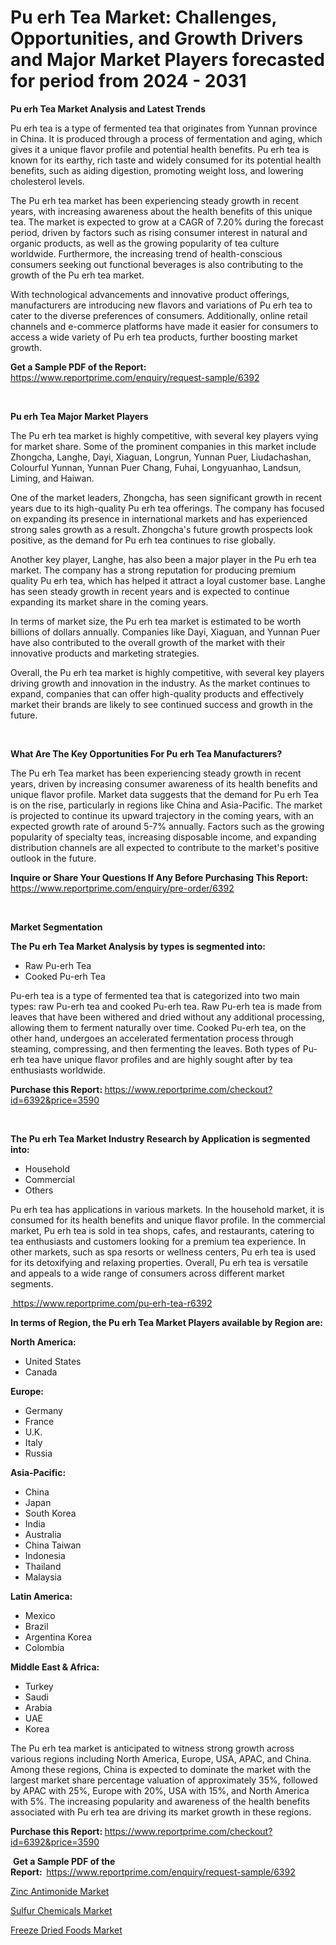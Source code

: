 <p><h1>Pu erh Tea Market: Challenges, Opportunities, and Growth Drivers and Major Market Players forecasted for period from 2024 - 2031</h1></p><p><strong>Pu erh Tea Market Analysis and Latest Trends</strong></p>
<p><p>Pu erh tea is a type of fermented tea that originates from Yunnan province in China. It is produced through a process of fermentation and aging, which gives it a unique flavor profile and potential health benefits. Pu erh tea is known for its earthy, rich taste and widely consumed for its potential health benefits, such as aiding digestion, promoting weight loss, and lowering cholesterol levels.</p><p>The Pu erh tea market has been experiencing steady growth in recent years, with increasing awareness about the health benefits of this unique tea. The market is expected to grow at a CAGR of 7.20% during the forecast period, driven by factors such as rising consumer interest in natural and organic products, as well as the growing popularity of tea culture worldwide. Furthermore, the increasing trend of health-conscious consumers seeking out functional beverages is also contributing to the growth of the Pu erh tea market.</p><p>With technological advancements and innovative product offerings, manufacturers are introducing new flavors and variations of Pu erh tea to cater to the diverse preferences of consumers. Additionally, online retail channels and e-commerce platforms have made it easier for consumers to access a wide variety of Pu erh tea products, further boosting market growth.</p></p>
<p><strong>Get a Sample PDF of the Report:&nbsp;</strong> <a href="https://www.reportprime.com/enquiry/request-sample/6392">https://www.reportprime.com/enquiry/request-sample/6392</a></p>
<p>&nbsp;</p>
<p><strong>Pu erh Tea Major Market Players</strong></p>
<p><p>The Pu erh tea market is highly competitive, with several key players vying for market share. Some of the prominent companies in this market include Zhongcha, Langhe, Dayi, Xiaguan, Longrun, Yunnan Puer, Liudachashan, Colourful Yunnan, Yunnan Puer Chang, Fuhai, Longyuanhao, Landsun, Liming, and Haiwan.</p><p>One of the market leaders, Zhongcha, has seen significant growth in recent years due to its high-quality Pu erh tea offerings. The company has focused on expanding its presence in international markets and has experienced strong sales growth as a result. Zhongcha's future growth prospects look positive, as the demand for Pu erh tea continues to rise globally.</p><p>Another key player, Langhe, has also been a major player in the Pu erh tea market. The company has a strong reputation for producing premium quality Pu erh tea, which has helped it attract a loyal customer base. Langhe has seen steady growth in recent years and is expected to continue expanding its market share in the coming years.</p><p>In terms of market size, the Pu erh tea market is estimated to be worth billions of dollars annually. Companies like Dayi, Xiaguan, and Yunnan Puer have also contributed to the overall growth of the market with their innovative products and marketing strategies.</p><p>Overall, the Pu erh tea market is highly competitive, with several key players driving growth and innovation in the industry. As the market continues to expand, companies that can offer high-quality products and effectively market their brands are likely to see continued success and growth in the future.</p></p>
<p>&nbsp;</p>
<p><strong>What Are The Key Opportunities For Pu erh Tea Manufacturers?</strong></p>
<p><p>The Pu erh Tea market has been experiencing steady growth in recent years, driven by increasing consumer awareness of its health benefits and unique flavor profile. Market data suggests that the demand for Pu erh Tea is on the rise, particularly in regions like China and Asia-Pacific. The market is projected to continue its upward trajectory in the coming years, with an expected growth rate of around 5-7% annually. Factors such as the growing popularity of specialty teas, increasing disposable income, and expanding distribution channels are all expected to contribute to the market's positive outlook in the future.</p></p>
<p><strong>Inquire or Share Your Questions If Any Before Purchasing This Report:</strong> <a href="https://www.reportprime.com/enquiry/pre-order/6392">https://www.reportprime.com/enquiry/pre-order/6392</a></p>
<p>&nbsp;</p>
<p><strong>Market Segmentation</strong></p>
<p><strong>The Pu erh Tea Market Analysis by types is segmented into:</strong></p>
<p><ul><li>Raw Pu-erh Tea</li><li>Cooked Pu-erh Tea</li></ul></p>
<p><p>Pu-erh tea is a type of fermented tea that is categorized into two main types: raw Pu-erh tea and cooked Pu-erh tea. Raw Pu-erh tea is made from leaves that have been withered and dried without any additional processing, allowing them to ferment naturally over time. Cooked Pu-erh tea, on the other hand, undergoes an accelerated fermentation process through steaming, compressing, and then fermenting the leaves. Both types of Pu-erh tea have unique flavor profiles and are highly sought after by tea enthusiasts worldwide.</p></p>
<p><strong>Purchase this Report:&nbsp;</strong><a href="https://www.reportprime.com/checkout?id=6392&price=3590">https://www.reportprime.com/checkout?id=6392&price=3590</a></p>
<p>&nbsp;</p>
<p><strong>The Pu erh Tea Market Industry Research by Application is segmented into:</strong></p>
<p><ul><li>Household</li><li>Commercial</li><li>Others</li></ul></p>
<p><p>Pu erh tea has applications in various markets. In the household market, it is consumed for its health benefits and unique flavor profile. In the commercial market, Pu erh tea is sold in tea shops, cafes, and restaurants, catering to tea enthusiasts and customers looking for a premium tea experience. In other markets, such as spa resorts or wellness centers, Pu erh tea is used for its detoxifying and relaxing properties. Overall, Pu erh tea is versatile and appeals to a wide range of consumers across different market segments.</p></p>
<p><a href="https://www.reportprime.com/pu-erh-tea-r6392">&nbsp;https://www.reportprime.com/pu-erh-tea-r6392</a></p>
<p><strong>In terms of Region, the Pu erh Tea Market Players available by Region are:</strong></p>
<p>
    <p> <strong> North America: </strong>
        <ul>
            <li>United States</li>
            <li>Canada</li>
        </ul>
        </p> 
    <p> <strong> Europe: </strong>
        <ul>
            <li>Germany</li>
            <li>France</li>
            <li>U.K.</li>
            <li>Italy</li>
            <li>Russia</li>
        </ul>
        </p> 
    <p> <strong> Asia-Pacific: </strong>
        <ul>
            <li>China</li>
            <li>Japan</li>
            <li>South Korea</li>
            <li>India</li>
            <li>Australia</li>
            <li>China Taiwan</li>
            <li>Indonesia</li>
            <li>Thailand</li>
            <li>Malaysia</li>
        </ul>
        </p> 
    <p> <strong> Latin America: </strong>
        <ul>
            <li>Mexico</li>
            <li>Brazil</li>
            <li>Argentina Korea</li>
            <li>Colombia</li>
        </ul>
        </p> 
    <p> <strong> Middle East & Africa: </strong>
        <ul>
            <li>Turkey</li>
            <li>Saudi</li>
            <li>Arabia</li>
            <li>UAE</li>
            <li>Korea</li>
        </ul>
    </p>
    </p>
<p><p>The Pu erh tea market is anticipated to witness strong growth across various regions including North America, Europe, USA, APAC, and China. Among these regions, China is expected to dominate the market with the largest market share percentage valuation of approximately 35%, followed by APAC with 25%, Europe with 20%, USA with 15%, and North America with 5%. The increasing popularity and awareness of the health benefits associated with Pu erh tea are driving its market growth in these regions.</p></p>
<p><strong>Purchase this Report: </strong><a href="https://www.reportprime.com/checkout?id=6392&price=3590">https://www.reportprime.com/checkout?id=6392&price=3590</a></p>
<p>&nbsp;<strong>Get a Sample PDF of the Report:&nbsp;&nbsp;</strong><a href="https://www.reportprime.com/enquiry/request-sample/6392">https://www.reportprime.com/enquiry/request-sample/6392</a></p>
<p><strong></strong></p>
<p><p><a href="https://www.linkedin.com/pulse/zinc-antimonide-market-research-report-provides-critical-insights-dnhpf?trackingId=sqFHErnFu8lPppNZ2GKRig%3D%3D">Zinc Antimonide Market</a></p><p><a href="https://www.linkedin.com/pulse/insights-sulfur-chemicals-market-size-analysing-share-trends-growth-77ggf?trackingId=afpP4WNdSvU3wPccfyIFYw%3D%3D">Sulfur Chemicals Market</a></p><p><a href="https://github.com/dx0328/Market-Research-Report-List-2/blob/main/freeze-dried-foods-market.md">Freeze Dried Foods Market</a></p></p>
